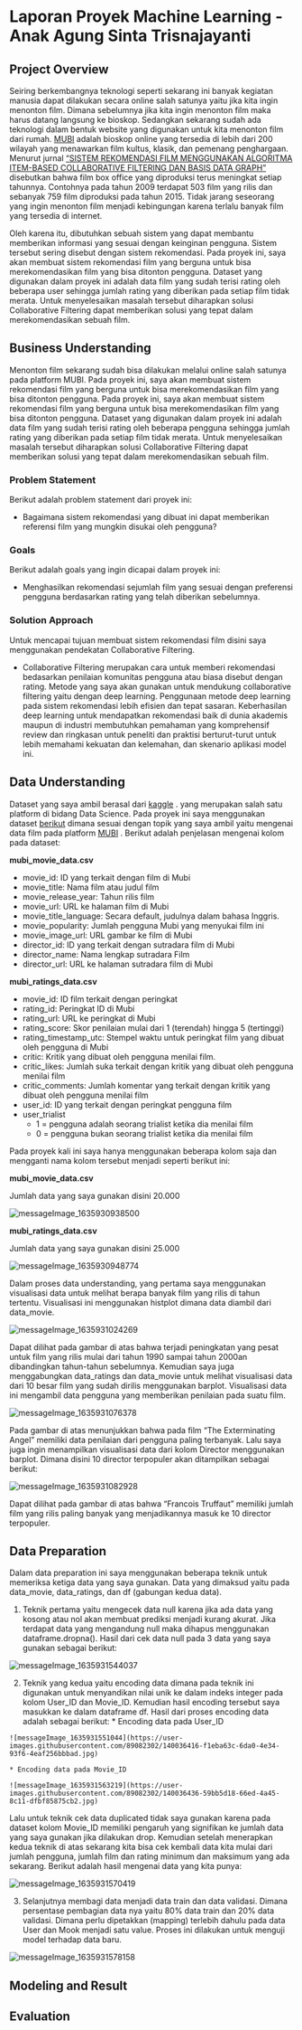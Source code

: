 # Laporan Proyek Machine Learning - Anak Agung Sinta Trisnajayanti

## Project Overview
Seiring berkembangnya teknologi  seperti sekarang ini banyak kegiatan manusia dapat dilakukan secara online salah satunya yaitu jika kita ingin menonton film. Dimana sebelumnya jika kita ingin menonton film maka harus datang langsung ke bioskop.  Sedangkan sekarang sudah ada teknologi dalam bentuk website yang digunakan untuk kita menonton film dari rumah. [MUBI](https://mubi.com/) adalah bioskop online yang tersedia di lebih dari 200 wilayah yang menawarkan film kultus, klasik, dan pemenang penghargaan. Menurut jurnal [“SISTEM REKOMENDASI FILM MENGGUNAKAN ALGORITMA ITEM-BASED COLLABORATIVE FILTERING DAN BASIS DATA GRAPH”](http://eprints.undip.ac.id/60611/) disebutkan bahwa film box office yang diproduksi terus meningkat setiap tahunnya. Contohnya pada tahun 2009 terdapat 503 film yang rilis dan sebanyak 759 film diproduksi pada tahun 2015. Tidak jarang seseorang yang ingin menonton film menjadi kebingungan karena terlalu banyak film yang tersedia di internet. 

Oleh karena itu, dibutuhkan sebuah sistem yang dapat membantu memberikan informasi yang sesuai dengan keinginan pengguna. Sistem tersebut sering disebut dengan sistem rekomendasi. Pada proyek ini, saya akan membuat sistem rekomendasi film yang berguna untuk bisa merekomendasikan film yang bisa ditonton pengguna. Dataset  yang digunakan dalam proyek ini adalah data film yang sudah terisi rating oleh beberapa user sehingga jumlah rating yang diberikan pada setiap film tidak merata. Untuk menyelesaikan masalah tersebut diharapkan solusi Collaborative Filtering dapat memberikan solusi yang tepat dalam merekomendasikan sebuah film.
## Business Understanding
Menonton film sekarang sudah bisa dilakukan melalui online salah satunya pada platform MUBI. Pada proyek ini, saya akan membuat sistem rekomendasi film yang berguna untuk bisa merekomendasikan film yang bisa ditonton pengguna. Pada proyek ini, saya akan membuat sistem rekomendasi film yang berguna untuk bisa merekomendasikan film yang bisa ditonton pengguna. Dataset  yang digunakan dalam proyek ini adalah data film yang sudah terisi rating oleh beberapa pengguna sehingga jumlah rating yang diberikan pada setiap film tidak merata. Untuk menyelesaikan masalah tersebut diharapkan solusi Collaborative Filtering dapat memberikan solusi yang tepat dalam merekomendasikan sebuah film. 
### Problem Statement
Berikut adalah problem statement dari proyek ini:
* Bagaimana sistem rekomendasi yang dibuat ini dapat memberikan referensi film yang mungkin disukai oleh pengguna?
### Goals
Berikut adalah goals yang ingin dicapai dalam proyek ini: 
*	Menghasilkan rekomendasi sejumlah film yang sesuai dengan preferensi pengguna berdasarkan rating yang telah diberikan sebelumnya.
### Solution Approach
Untuk mencapai tujuan membuat sistem rekomendasi film disini saya menggunakan pendekatan Collaborative Filtering.
*	Collaborative Filtering merupakan cara untuk memberi rekomendasi bedasarkan penilaian komunitas pengguna atau biasa disebut dengan rating. Metode yang saya akan gunakan untuk mendukung collaborative filtering yaitu dengan deep learning. Penggunaan metode deep learning pada sistem rekomendasi lebih efisien dan tepat sasaran. Keberhasilan deep learning untuk mendapatkan rekomendasi baik di dunia akademis maupun di industri membutuhkan pemahaman yang komprehensif review dan ringkasan untuk peneliti dan praktisi berturut-turut untuk lebih memahami kekuatan dan kelemahan, dan skenario aplikasi model ini. 

## Data Understanding
Dataset yang saya ambil berasal dari [kaggle](https://www.kaggle.com/) . yang merupakan salah satu platform di bidang Data Science. Pada proyek ini saya menggunakan dataset [berikut](https://www.kaggle.com/clementmsika/mubi-sqlite-database-for-movie-lovers) dimana sesuai dengan topik yang saya ambil yaitu mengenai data film pada platform [MUBI](https://mubi.com/) . Berikut adalah penjelasan mengenai kolom pada dataset:

**mubi_movie_data.csv**
*	movie_id: ID yang terkait dengan film di Mubi
*	movie_title: Nama film atau judul film
*	movie_release_year: Tahun rilis film
*	movie_url: URL ke halaman film di Mubi
*	movie_title_language: Secara default, judulnya dalam bahasa Inggris.
*	movie_popularity: Jumlah pengguna Mubi yang menyukai film ini
*	movie_image_url: URL gambar ke film di Mubi
*	director_id: ID yang terkait dengan sutradara film di Mubi
*	director_name: Nama lengkap sutradara Film
*	director_url: URL ke halaman sutradara film di Mubi

**mubi_ratings_data.csv**
*	movie_id: ID film terkait dengan peringkat
*	rating_id: Peringkat ID di Mubi
*	rating_url: URL ke peringkat di Mubi
*	rating_score: Skor penilaian mulai dari 1 (terendah) hingga 5 (tertinggi)
*	rating_timestamp_utc: Stempel waktu untuk peringkat film yang dibuat oleh pengguna di Mubi
*	critic: Kritik yang dibuat oleh pengguna menilai film.
*	critic_likes: Jumlah suka terkait dengan kritik yang dibuat oleh pengguna menilai film
*	critic_comments: Jumlah komentar yang terkait dengan kritik yang dibuat oleh pengguna menilai film
*	user_id: ID yang terkait dengan peringkat pengguna film
*	user_trialist
	* 1 = pengguna adalah seorang trialist ketika dia menilai film
	* 0 = pengguna bukan seorang trialist ketika dia menilai film

Pada proyek kali ini saya hanya menggunakan beberapa kolom saja dan mengganti nama kolom tersebut menjadi seperti berikut ini: 

**mubi_movie_data.csv**

Jumlah data yang saya gunakan disini 20.000

![messageImage_1635930938500](https://user-images.githubusercontent.com/89082302/140034744-ed13921c-6256-43ee-b4d5-357a3006b19b.jpg)

**mubi_ratings_data.csv**

Jumlah data yang saya gunakan disini 25.000

![messageImage_1635930948774](https://user-images.githubusercontent.com/89082302/140034751-d1bbaae9-229c-46aa-8606-9ed3d00855c5.jpg)

Dalam proses data understanding, yang pertama saya menggunakan visualisasi data untuk melihat berapa banyak film yang rilis di tahun tertentu. Visualisasi ini menggunakan histplot dimana data diambil dari data_movie.

![messageImage_1635931024269](https://user-images.githubusercontent.com/89082302/140034886-2c774dde-fc0d-4564-9ccc-8f0a3df427ea.jpg)

Dapat dilihat pada gambar di atas bahwa terjadi peningkatan yang pesat untuk film yang rilis mulai dari tahun 1990 sampai tahun 2000an dibandingkan tahun-tahun sebelumnya. 
Kemudian saya juga menggabungkan data_ratings dan data_movie untuk melihat visualisasi data dari 10 besar film yang sudah dirilis menggunakan barplot. Visualisasi data  ini mengambil data pengguna yang memberikan penilaian pada suatu film. 

![messageImage_1635931076378](https://user-images.githubusercontent.com/89082302/140035048-5ddc099c-cb5d-49b0-b108-b2015e0c57c7.jpg)

Pada gambar di atas menunjukkan bahwa pada film “The Exterminating Angel” memiliki data penilaian dari pengguna paling terbanyak. 
Lalu saya juga ingin menampilkan visualisasi data dari kolom Director menggunakan barplot. Dimana disini 10 director terpopuler akan ditampilkan sebagai berikut:

![messageImage_1635931082928](https://user-images.githubusercontent.com/89082302/140035089-cc7592c9-2862-423b-b4ed-12081a5479c8.jpg)

 Dapat dilihat pada gambar di atas bahwa “Francois Truffaut” memiliki jumlah film yang rilis paling banyak yang menjadikannya masuk ke 10 director terpopuler. 

## Data Preparation
Dalam data preparation ini saya menggunakan beberapa teknik untuk memeriksa ketiga data yang saya gunakan. Data yang dimaksud yaitu pada data_movie, data_ratings, dan df (gabungan kedua data). 
1.   Teknik pertama yaitu mengecek data null karena jika ada data yang kosong atau nol akan membuat prediksi menjadi kurang akurat. Jika terdapat data yang mengandung null maka dihapus menggunakan dataframe.dropna(). Hasil dari cek data null pada 3 data yang saya gunakan sebagai berikut: 

![messageImage_1635931544037](https://user-images.githubusercontent.com/89082302/140036190-0dd806bf-9e0d-4517-a98c-bf8ed968de12.jpg)

2.   Teknik yang kedua yaitu encoding data dimana pada teknik ini digunakan untuk menyandikan nilai unik ke dalam indeks integer pada kolom User_ID dan Movie_ID. Kemudian hasil encoding tersebut saya masukkan ke dalam dataframe df. Hasil dari proses encoding data adalah sebagai berikut: 
	* Encoding data pada User_ID
	
	![messageImage_1635931551044](https://user-images.githubusercontent.com/89082302/140036416-f1eba63c-6da0-4e34-93f6-4eaf256bbbad.jpg)
	
	* Encoding data pada Movie_ID
	
	![messageImage_1635931563219](https://user-images.githubusercontent.com/89082302/140036436-59bb5d18-66ed-4a45-8c11-dfbf85875cb2.jpg)

Lalu untuk teknik cek data duplicated tidak saya gunakan karena pada dataset kolom Movie_ID memiliki pengaruh yang signifikan ke jumlah data yang saya gunakan jika dilakukan drop. 
Kemudian setelah menerapkan kedua teknik di atas sekarang kita bisa cek kembali data kita mulai dari jumlah pengguna, jumlah film dan rating minimum dan maksimum yang ada sekarang. Berikut adalah hasil mengenai data yang kita punya: 

![messageImage_1635931570419](https://user-images.githubusercontent.com/89082302/140036557-06d76a1e-4284-4e9a-bc5c-f33fc4f64038.jpg)

3.   Selanjutnya membagi data menjadi data train dan data validasi. Dimana persentase pembagian data nya yaitu 80% data train dan 20% data validasi. Dimana perlu dipetakkan (mapping) terlebih dahulu pada data User dan Mook menjadi satu value. Proses ini dilakukan untuk menguji model terhadap data baru.

![messageImage_1635931578158](https://user-images.githubusercontent.com/89082302/140036598-7c07a7ab-33d3-4b89-8c76-d8801b2a3c55.jpg)


## Modeling and Result
## Evaluation
